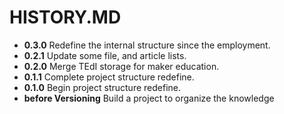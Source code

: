 # HISTORY.MD
 - __0.3.0__ Redefine the internal structure since the employment. 
 - __0.2.1__ Update some file, and article lists.
 - __0.2.0__ Merge TEdI storage for maker education.
 - __0.1.1__ Complete project structure redefine.
 - __0.1.0__ Begin project structure redefine.
 - __before Versioning__ Build a project to organize the knowledge
 